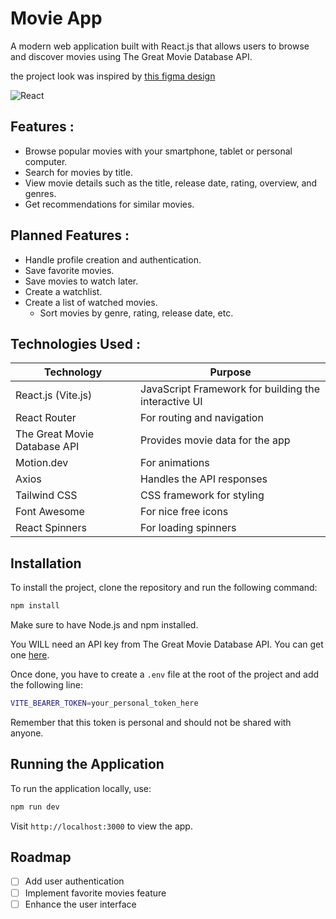 # Movie App

A modern web application built with React.js that allows users to browse and discover movies using The Great Movie
Database API.

the project look was inspired
by [this figma design](https://www.figma.com/design/jzPxr68qxAwMawMluQfopa/Movie-Streaming-App-(Community)-(Community)?node-id=0-1&p=f&t=FRLnybljYvcYLacW-0)

![React](https://img.shields.io/badge/React-v17.0.2-blue)

## Features :

- Browse popular movies with your smartphone, tablet or personal computer.
- Search for movies by title.
- View movie details such as the title, release date, rating, overview, and genres.
- Get recommendations for similar movies.

## Planned Features :

- Handle profile creation and authentication.
- Save favorite movies.
- Save movies to watch later.
- Create a watchlist.
- Create a list of watched movies.
    - Sort movies by genre, rating, release date, etc.

## Technologies Used :

| Technology                   | Purpose                                              |
|------------------------------|------------------------------------------------------|
| React.js (Vite.js)           | JavaScript Framework for building the interactive UI |
| React Router                 | For routing and navigation                           |
| The Great Movie Database API | Provides movie data for the app                      |
| Motion.dev                   | For animations                                       |
| Axios                        | Handles the API responses                            |
| Tailwind CSS                 | CSS framework for styling                            |
| Font Awesome                 | For nice free icons                                  |
| React Spinners               | For loading spinners                                 |

## Installation

To install the project, clone the repository and run the following command:

```bash
npm install
```

Make sure to have Node.js and npm installed.

You WILL need an API key from The Great Movie Database API. You can get
one [here](https://www.themoviedb.org/documentation/api).

Once done, you have to create a `.env` file at the root of the project and add the following line:

```bash
VITE_BEARER_TOKEN=your_personal_token_here
```

Remember that this token is personal and should not be shared with anyone.

## Running the Application

To run the application locally, use:

```bash
npm run dev
```

Visit `http://localhost:3000` to view the app.

## Roadmap

- [ ] Add user authentication
- [ ] Implement favorite movies feature
- [ ] Enhance the user interface